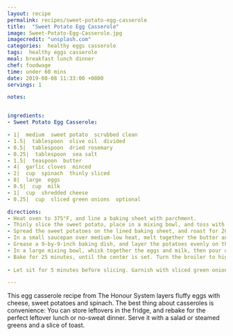 ```yaml
---
layout: recipe
permalink: recipes/sweet-potato-egg-casserole
title:  "Sweet Potato Egg Casserole"
image: Sweet-Potato-Egg-Casserole.jpg
imagecredit: "unsplash.com"
categories:  healthy eggs casserole
tags:  healthy eggs casserole
meal: breakfast lunch dinner
chef: foodwage
time: under 60 mins
date: 2019-08-08 11:33:00 +0800
servings: 1

notes:


ingredients:
- Sweet Potato Egg Casserole:

- 1|  medium  sweet potato  scrubbed clean
- 1.5|  tablespoon  olive oil  divided
- 0.5|  tablespoon  dried rosemary
- 0.25|  tablespoon  sea salt
- 1.5|  teaspoon  butter
- 4|  garlic cloves  minced
- 2|  cup  spinach  thinly sliced
- 8|  large  eggs
- 0.5|  cup  milk
- 1|  cup  shredded cheese
- 0.25|  cup  sliced green onions  optional

directions:
- Heat oven to 375°F, and line a baking sheet with parchment.
- Thinly slice the sweet potato, place in a mixing bowl, and toss with 1 tablespoon of olive oil. Sprinkle in the rosemary and sea salt, and mix well again.
- Spread the sweet potatoes on the lined baking sheet, and roast for 20 minutes. Flip them over and roast for another 5 minutes. Remove from the oven, and set aside. Turn the oven up to 400°F.
- In a small saucepan over medium-low heat, melt together the butter and 1/2 tablespoon olive oil. Stir in the garlic, and sauté until softened, about 1–2 minutes. Continue stirring to keep from burning. Stir in the spinach. Cook over medium-low for another 2-3 minutes, until wilted. Remove from heat, and set aside.
- Grease a 9-by-9-inch baking dish, and layer the potatoes evenly on the bottom. Cover them with the spinach, and set aside.
- In a large mixing bowl, whisk together the eggs and milk, then pour over the potatoes and spinach. Sprinkle on the shredded cheese
- Bake for 25 minutes, until the center is set. Turn the broiler to high, and broil for 2 minutes to crisp up the top.
    
- Let sit for 5 minutes before slicing. Garnish with sliced green onions.

---
```


This egg casserole recipe from The Honour System layers fluffy eggs with cheese, sweet potatoes and spinach. The best thing about casseroles is convenience: You can store leftovers in the fridge, and rebake for the perfect leftover lunch or no-sweat dinner. Serve it with a salad or steamed greens and a slice of toast.